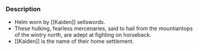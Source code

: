 ### Description
- Helm worn by [[Kaiden]] sellswords.
- These hulking, fearless mercenaries, said to hail from the mountiantops of the wintry north, are adept at fighting on horseback.
- [[Kaiden]] is the name of their home settlement.